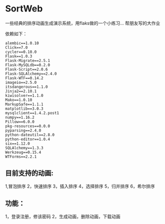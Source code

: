 # SortWeb
一些经典的排序动画生成演示系统，用flaks做的一个小练习...
帮朋友写的大作业

依赖如下：
```
alembic==1.0.10
Click==7.0
cycler==0.10.0
Flask==1.0.3
Flask-Migrate==2.5.1
Flask-MySQLdb==0.2.0
Flask-Script==2.0.6
Flask-SQLAlchemy==2.4.0
Flask-WTF==0.14.2
imageio==2.5.0
itsdangerous==1.1.0
Jinja2==2.10.1
kiwisolver==1.1.0
Mako==1.0.10
MarkupSafe==1.1.1
matplotlib==3.0.3
mysqlclient==1.4.2.post1
numpy==1.16.2
Pillow==6.0.0
pkg-resources==0.0.0
pyparsing==2.4.0
python-dateutil==2.8.0
python-editor==1.0.4
six==1.12.0
SQLAlchemy==1.3.3
Werkzeug==0.15.4
WTForms==2.2.1
```
## 目前支持的动画:

1,冒泡排序
2，快速排序
3，插入排序
4，选择排序
5，归并排序
6，希尔排序

## 功能：
1，登录注册，修该密码
2，生成动画，删除动画，下载动画
